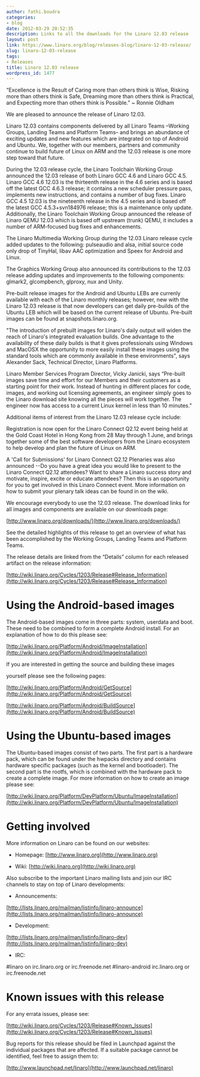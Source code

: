 ```yaml
---
author: fathi.boudra
categories:
- blog
date: 2012-03-29 20:52:35
description: Links to all the downloads for the Linaro 12.03 release
layout: post
link: https://www.linaro.org/blog/releases-blog/linaro-12-03-release/
slug: linaro-12-03-release
tags:
- Releases
title: Linaro 12.03 release
wordpress_id: 1477
---
```


“Excellence is the Result of Caring more than others think is Wise, Risking
more than others think is Safe, Dreaming more than others think is
Practical, and Expecting more than others think is Possible.”
~ Ronnie Oldham

We are pleased to announce the release of Linaro 12.03.

Linaro 12.03 contains components delivered by all Linaro Teams –Working
Groups, Landing Teams and Platform Teams– and brings an abundance of
exciting updates and new features which are integrated on top of Android
and Ubuntu.  We, together with our members, partners and community
continue to build future of Linux on ARM and the 12.03 release is one more
step toward that future.

During the 12.03 release cycle, the Linaro Toolchain Working Group
announced the 12.03 release of both Linaro GCC 4.6 and Linaro GCC 4.5.
Linaro GCC 4.6 12.03 is the thirteenth release in the 4.6 series and is
based off the latest GCC 4.6.3 release; it contains a new scheduler
pressure pass, implements new instructions, and contains a number of bug
fixes. Linaro GCC 4.5 12.03 is the nineteenth release in the 4.5 series and
is based off the latest GCC 4.5.3+svn184976 release; this is a maintenance
only update. Additionally, the Linaro Toolchain Working Group announced the
release of Linaro QEMU 12.03 which is based off upstream (trunk) QEMU,
it includes a number of ARM-focused bug fixes and enhancements.

The Linaro Multimedia Working Group during the 12.03 Linaro release cycle
added updates to the following: pulseaudio and alsa, initial source code
only drop of TinyHal, libav AAC optimization and Speex for Android and
Linux.

The Graphics Working Group also announced its contributions to the 12.03
release adding updates and improvements to the following components:
glmark2, glcompbench, glproxy, nux and Unity.

Pre-built release images for the Android and Ubuntu LEBs are currenly
available with each of the Linaro monthly releases; however, new with the
Linaro 12.03 release is that now developers can get daily pre-builds of the
Ubuntu LEB which will be based on the current release of Ubuntu.  Pre-built
images can be found at snapshots.linaro.org.

"The introduction of prebuilt images for Linaro's daily output will widen the
reach of Linaro's integrated evaluation builds. One advantage to the
availability of these daily builds is that it gives professionals using Windows
and MacOSX the opportunity to more easily install these images using the
standard tools which are commonly available in these environments",  says
Alexander Sack, Technical Director, Linaro Platforms.

Linaro Member Services Program Director, Vicky  Janicki, says “Pre-built
images save time and effort for our Members and their customers as a
starting point for their work. Instead of hunting in different places for code,
images, and working out licensing agreements, an engineer simply goes to
the Linaro download site knowing all the pieces will work together. The
engineer now has access to a current Linux kernel in less than 10 minutes.”

Additional items of interest from the Linaro 12.03 release cycle include:

Registration is now open for the Linaro Connect Q2.12 event being held at
the Gold Coast Hotel in Hong Kong from 28 May through 1 June, and
brings together some of the best software developers from the Linaro
ecosystem to help develop and plan the future of Linux on ARM.

A 'Call for Submissions' for Linaro Connect Q2.12 Plenaries was also
announced --Do you have a great idea you would like to present to the
Linaro Connect Q2.12 attendees?   Want to share a Linaro success story
and motivate, inspire, excite or educate attendees? Then this is an
opportunity for you to get involved in this Linaro Connect event. More
information on how to submit your plenary talk ideas can be found in on the
wiki.

We encourage everybody to use the 12.03 release. The download links for all
images and components are available on our downloads page:

[http://www.linaro.org/downloads/](http://www.linaro.org/downloads/)

See the detailed highlights of this release to get an overview of what has been
accomplished by the Working Groups, Landing Teams and Platform Teams.

The release details are linked from the “Details” column for each released
artifact on the release information:

[http://wiki.linaro.org/Cycles/1203/Release#Release_Information](http://wiki.linaro.org/Cycles/1203/Release#Release_Information)

Using the Android-based images
=======================

The Android-based images come in three parts: system, userdata and boot.
These need to be combined to form a complete Android install. For an
explanation of how to do this please see:

[http://wiki.linaro.org/Platform/Android/ImageInstallation](http://wiki.linaro.org/Platform/Android/ImageInstallation)

If you are interested in getting the source and building these images

yourself please see the following pages:

[http://wiki.linaro.org/Platform/Android/GetSource](http://wiki.linaro.org/Platform/Android/GetSource)

[http://wiki.linaro.org/Platform/Android/BuildSource](http://wiki.linaro.org/Platform/Android/BuildSource)

Using the Ubuntu-based images
=======================

The Ubuntu-based images consist of two parts. The first part is a hardware
pack, which can be found under the hwpacks directory and contains hardware
specific packages (such as the kernel and bootloader). The second part is
the rootfs, which is combined with the hardware pack to create a complete
image. For more information on how to create an image please see:

[http://wiki.linaro.org/Platform/DevPlatform/Ubuntu/ImageInstallation](http://wiki.linaro.org/Platform/DevPlatform/Ubuntu/ImageInstallation)

Getting involved
============

More information on Linaro can be found on our websites:




  * Homepage: [http://www.linaro.org](http://www.linaro.org)


  * Wiki: [http://wiki.linaro.org](http://wiki.linaro.org)


Also subscribe to the important Linaro mailing lists and join our IRC
channels to stay on top of Linaro developments:


  * Announcements:


[http://lists.linaro.org/mailman/listinfo/linaro-announce](http://lists.linaro.org/mailman/listinfo/linaro-announce)




  * Development:


[http://lists.linaro.org/mailman/listinfo/linaro-dev](http://lists.linaro.org/mailman/listinfo/linaro-dev)




  * IRC:


#linaro on irc.linaro.org or irc.freenode.net
#linaro-android irc.linaro.org or irc.freenode.net

Known issues with this release
======================

For any errata issues, please see:

[http://wiki.linaro.org/Cycles/1203/Release#Known_Issues](http://wiki.linaro.org/Cycles/1203/Release#Known_Issues)

Bug reports for this release should be filed in Launchpad against the
individual packages that are affected. If a suitable package cannot be
identified, feel free to assign them to:

[http://www.launchpad.net/linaro](http://www.launchpad.net/linaro)